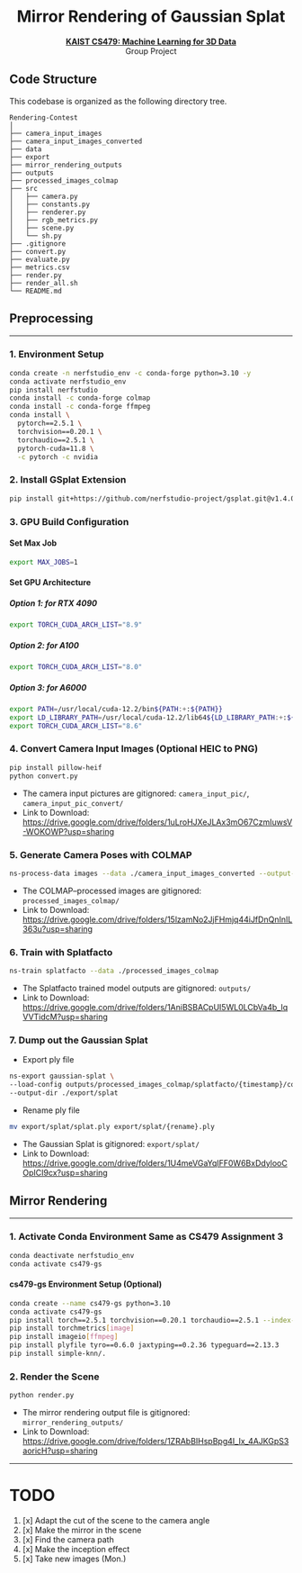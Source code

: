 <div align=center>
  <h1>
    Mirror Rendering of Gaussian Splat
  </h1>
  <p>
    <a href=https://mhsung.github.io/kaist-cs479-spring-2025/ target="_blank"><b>KAIST CS479: Machine Learning for 3D Data</b></a><br>
    Group Project
  </p>
</div>

## Code Structure
This codebase is organized as the following directory tree.
```
Rendering-Contest
│
├── camera_input_images
├── camera_input_images_converted
├── data
├── export
├── mirror_rendering_outputs
├── outputs
├── processed_images_colmap
├── src
│   ├── camera.py
│   ├── constants.py
│   ├── renderer.py
│   ├── rgb_metrics.py
│   ├── scene.py
│   └── sh.py
├── .gitignore
├── convert.py
├── evaluate.py
├── metrics.csv
├── render.py
├── render_all.sh
└── README.md
```

## Preprocessing

---
### 1. Environment Setup
```bash 
conda create -n nerfstudio_env -c conda-forge python=3.10 -y
conda activate nerfstudio_env
pip install nerfstudio
conda install -c conda-forge colmap
conda install -c conda-forge ffmpeg
conda install \
  pytorch==2.5.1 \
  torchvision==0.20.1 \
  torchaudio==2.5.1 \
  pytorch-cuda=11.8 \
  -c pytorch -c nvidia
```

### 2. Install GSplat Extension
```bash 
pip install git+https://github.com/nerfstudio-project/gsplat.git@v1.4.0
```

### 3. GPU Build Configuration
#### Set Max Job
```bash 
export MAX_JOBS=1
```

#### Set GPU Architecture
##### Option 1: for RTX 4090
```bash 
export TORCH_CUDA_ARCH_LIST="8.9"
```

##### Option 2: for A100
```bash 
export TORCH_CUDA_ARCH_LIST="8.0"
```

##### Option 3: for A6000
```bash 
export PATH=/usr/local/cuda-12.2/bin${PATH:+:${PATH}}
export LD_LIBRARY_PATH=/usr/local/cuda-12.2/lib64${LD_LIBRARY_PATH:+:${LD_LIBRARY_PATH}}
export TORCH_CUDA_ARCH_LIST="8.6"
```

### 4. Convert Camera Input Images (Optional HEIC to PNG)
```bash 
pip install pillow-heif
python convert.py
```
- The camera input pictures are gitignored: `camera_input_pic/`, `camera_input_pic_convert/`
- Link to Download: https://drive.google.com/drive/folders/1uLroHJXeJLAx3mO67CzmIuwsV-WOKOWP?usp=sharing

### 5. Generate Camera Poses with COLMAP
```bash
ns-process-data images --data ./camera_input_images_converted --output-dir ./processed_images_colmap
```
- The COLMAP–processed images are gitignored: `processed_images_colmap/`
- Link to Download: https://drive.google.com/drive/folders/15lzamNo2JjFHmjq44iJfDnQnInIL363u?usp=sharing

### 6. Train with Splatfacto
```bash
ns-train splatfacto --data ./processed_images_colmap
```
- The Splatfacto trained model outputs are gitignored: `outputs/`
- Link to Download: https://drive.google.com/drive/folders/1AniBSBACpUI5WL0LCbVa4b_IqVVTidcM?usp=sharing

### 7. Dump out the Gaussian Splat
- Export ply file
```bash
ns-export gaussian-splat \
--load-config outputs/processed_images_colmap/splatfacto/{timestamp}/config.yml \
--output-dir ./export/splat
```
- Rename ply file
```bash
mv export/splat/splat.ply export/splat/{rename}.ply
```
- The Gaussian Splat is gitignored: `export/splat/`
- Link to Download: https://drive.google.com/drive/folders/1U4meVGaYqIFF0W6BxDdylooCOpICI9cx?usp=sharing

## Mirror Rendering

---
### 1. Activate Conda Environment Same as CS479 Assignment 3
```bash
conda deactivate nerfstudio_env
conda activate cs479-gs
```

#### cs479-gs Environment Setup (Optional)
```bash
conda create --name cs479-gs python=3.10
conda activate cs479-gs
pip install torch==2.5.1 torchvision==0.20.1 torchaudio==2.5.1 --index-url https://download.pytorch.org/whl/cu124
pip install torchmetrics[image]
pip install imageio[ffmpeg]
pip install plyfile tyro==0.6.0 jaxtyping==0.2.36 typeguard==2.13.3
pip install simple-knn/.
```

### 2. Render the Scene
```bash
python render.py
```
- The mirror rendering output file is gitignored: `mirror_rendering_outputs/`
- Link to Download: https://drive.google.com/drive/folders/1ZRAbBIHspBpg4I_Ix_4AJKGpS3aoricH?usp=sharing

---

# TODO
1. [x] Adapt the cut of the scene to the camera angle
2. [x] Make the mirror in the scene
3. [x] Find the camera path
4. [x] Make the inception effect
5. [x] Take new images (Mon.)
